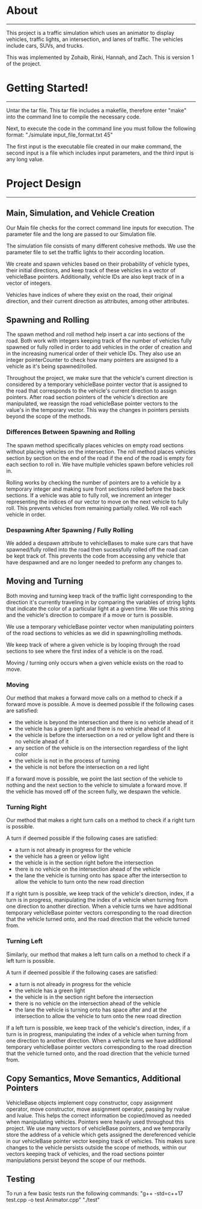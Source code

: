# About
------------------
This project is a traffic simulation which uses an animator to
display vehicles, traffic lights, an intersection, and lanes of traffic.
The vehicles include cars, SUVs, and trucks.

This was implemented by Zohaib, Rinki, Hannah, and Zach.
This is version 1 of the project.

# Getting Started!
------------------
Untar the tar file. This tar file includes a makefile, therefore
enter "make" into the command line to compile the necessary code.

Next, to execute the code in the command line you must follow the following format:
"./simulate input_file_format.txt 45"

The first input is the executable file created in our make command,
the second input is a file which includes input parameters,
and the third input is any long value.

# Project Design
------------------
## Main, Simulation, and Vehicle Creation
Our Main file checks for the correct command line inputs for execution.
The parameter file and the long are passed to our Simulation file.

The simulation file consists of many different cohesive methods. We use the
parameter file to set the traffic lights to their according location.

We create and spawn vehicles based on their probability of vehicle types,
their initial directions, and keep track of these vehicles in a vector of
vehicleBase pointers. Additionally, vehicle IDs are also kept track of
in a vector of integers.

Vehicles have indices of where they exist on the road, their original direction,
and their current direction as attributes, among other attributes.


## Spawning and Rolling
The spawn method and roll method help insert a car into sections of the road.
Both work with integers keeping track of the number of vehicles fully spawned
or fully rolled in order to add vehicles in the order of creation and in
the increasing numerical order of their vehicle IDs. They also use an integer
pointerCounter to check how many pointers are assigned to a vehicle as it's
being spawned/rolled.

Throughout the project, we make sure that the vehicle's current direction
is considered by a temporary vehicleBase pointer vector that is assigned
to the road that corresponds to the vehicle's current direction to assign pointers.
After road section pointers of the vehicle's direction are manipulated, we reassign
the road vehicleBase pointer vectors to the value's in the temporary vector.
This way the changes in pointers persists beyond the scope of the methods.

### Differences Between Spawning and Rolling
The spawn method specifically places vehicles on empty road sections without
placing vehicles on the intersection. The roll method places vehicles
section by section on the end of the road if the end of the road is empty for
each section to roll in. We have multiple vehicles spawn before vehicles roll in.

Rolling works by checking the number of pointers are to a vehicle by a temporary
integer and making sure front sections rolled before the back sections. If a
vehicle was able to fully roll, we increment an integer representing the
indices of our vector to move on the next vehicle to fully roll.
This prevents vehicles from remaining partially rolled.
We roll each vehicle in order.

### Despawning After Spawning / Fully Rolling
We added a despawn attribute to vehicleBases to make sure cars that have
spawned/fully rolled into the road then sucessfully rolled off the road
can be kept track of. This prevents the code from accessing any vehicle that
have despawned and are no longer needed to preform any changes to.



## Moving and Turning
Both moving and turning keep track of the traffic light corresponding to the
direction it's currently traveling in by comparing the variables of string lights
that indicate the color of a particular light at a given time. We use this string
and the vehicle's direction to compare if a move or turn is possible.

We use a temporary vehicleBase pointer vector when manipulating pointers of the
road sections to vehicles as we did in spawning/rolling methods.

We keep track of where a given vehicle is by looping through the road sections
to see where the first index of a vehicle is on the road.

Moving / turning only occurs when a given vehicle exists on the road to move.

### Moving
Our method that makes a forward move calls on a method to check if a
forward move is possible.
A move is deemed possible if the following cases are satisfied:
- the vehicle is beyond the intersection and there is no vehicle ahead of it
- the vehicle has a green light and there is no vehicle ahead of it
- the vehicle is before the intersection on a red or yellow light and there is no
vehicle ahead of it
- any section of the vehicle is on the intersection regardless of the light color
- the vehicle is not in the process of turning
- the vehicle is not before the intersection on a red light

If a forward move is possible, we point the last section of the vehicle to nothing
and the next section to the vehicle to simulate a forward move. If the vehicle
has moved off of the screen fully, we despawn the vehicle.

### Turning Right
Our method that makes a right turn calls on a method to check if a
right turn is possible.

A turn if deemed possible if the following cases are satisfied:
- a turn is not already in progress for the vehicle
- the vehicle has a green or yellow light
- the vehicle is in the section right before the intersection
- there is no vehicle on the intersection ahead of the vehicle
- the lane the vehicle is turning onto has space after the intersection
  to allow the vehicle to turn onto the new road direction

If a right turn is possible, we keep track of the vehicle's direction, index,
if a turn is in progress, manipulating the index of a vehicle when turning from
one direction to another direction. When a vehicle turns we have additional temporary
vehicleBase pointer vectors corresponding to the road direction that the vehicle
turned onto, and the road direction that the vehicle turned from.

### Turning Left
Similarly, our method that makes a left turn calls on a method to check if a
left turn is possible.

A turn if deemed possible if the following cases are satisfied:
- a turn is not already in progress for the vehicle
- the vehicle has a green light
- the vehicle is in the section right before the intersection
- there is no vehicle on the intersection ahead of the vehicle
- the lane the vehicle is turning onto has space after and at the intersection
  to allow the vehicle to turn onto the new road direction

If a left turn is possible, we keep track of the vehicle's direction, index,
if a turn is in progress, manipulating the index of a vehicle when turning from
one direction to another direction. When a vehicle turns we have additional temporary
vehicleBase pointer vectors corresponding to the road direction that the vehicle
turned onto, and the road direction that the vehicle turned from.

## Copy Semantics, Move Semantics, Additional Pointers
VehicleBase objects implement copy constructor, copy assignment operator, move constructor,
move assignment operator, passing by rvalue and lvalue. This helps the correct
information be copied/moved as needed when manipulating vehicles. Pointers were heavily
used throughout this project. We use many vectors of vehicleBase pointers, and
we temporarily store the address of a vehicle which gets assigned the
dereferenced vehicle in our vehicleBase pointer vector keeping track of vehicles.
This makes sure changes to the vehicle persists outside the scope of methods,
within our vectors keeping track of vehicles, and the road sections pointer manipulations
persist beyond the scope of our methods.

## Testing
To run a few basic tests run the following commands:
"g++ -std=c++17 test.cpp -o test Animator.cpp"
"./test"

